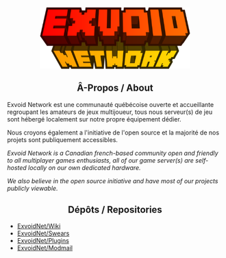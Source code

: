 <!--
*** Using the Best-README-Template (https://github.com/othneildrew/Best-README-Template).
-->

<!-- BACK TO TOP  -->
<div id="top"></div>

<!-- PROJECT LOGO -->
<br />
<div align="center">
  <a href="https://github.com/ExvoidNet/wiki">
    <img src="https://github.com/ExvoidNet/wiki/raw/master/static/img/header.png" alt="Logo" width="350">
  </a>

<!-- ABOUT -->
## Â-Propos / About
</div>  
  
Exvoid Network est une communauté québécoise ouverte et accueillante regroupant les amateurs de jeux multijoueur, tous nous serveur(s) de jeu sont hébergé localement sur notre propre équipement dédier.

Nous croyons également a l'initiative de l'open source et la majorité de nos projets sont publiquement accessibles.

*Exvoid Network is a Canadian french-based community open and friendly to all multiplayer games enthusiasts, all of our game server(s) are self-hosted locally on our own dedicated hardware.*

*We also believe in the open source initiative and have most of our projects publicly viewable.*

<!-- REPOSITORY -->
<div align="center">
  
## Dépôts / Repositories
</div>

- [ExvoidNet/Wiki](https://github.com/ExvoidNet/wiki)
- [ExvoidNet/Swears](https://github.com/ExvoidNet/swears)
- [ExvoidNet/Plugins](https://github.com/ExvoidNet/plugins)
- [ExvoidNet/Modmail](https://github.com/ExvoidNet/modmail)
